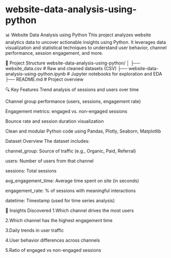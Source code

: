 # website-data-analysis-using-python
📊 Website Data Analysis using Python
This project analyzes website analytics data to uncover actionable insights using Python. It leverages data visualization and statistical techniques to understand user behavior, channel performance, session engagement, and more.


📁 Project Structure
website-data-analysis-using-python/
│
├── website_data.csv                    # Raw and cleaned datasets (CSV)
├── website-data-analysis-using-python.ipynb                # Jupyter notebooks for exploration and EDA
├── README.md                 # Project overview



🔍 Key Features
 Trend analysis of sessions and users over time

 Channel group performance (users, sessions, engagement rate)

 Engagement metrics: engaged vs. non-engaged sessions

 Bounce rate and session duration visualization

 Clean and modular Python code using Pandas, Plotly, Seaborn, Matplotlib

Dataset Overview
The dataset includes:

channel_group: Source of traffic (e.g., Organic, Paid, Referral)

users: Number of users from that channel

sessions: Total sessions

avg_engagement_time: Average time spent on site (in seconds)

engagement_rate: % of sessions with meaningful interactions

datetime: Timestamp (used for time series analysis)



🧠 Insights Discovered
1.Which channel drives the most users

2.Which channel has the highest engagement time

3.Daily trends in user traffic

4.User behavior differences across channels

5.Ratio of engaged vs non-engaged sessions

